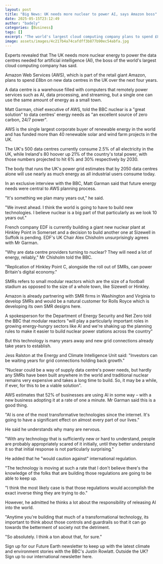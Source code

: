 ```yaml
---
layout: post
title: "Big News: UK needs more nuclear to power AI, says Amazon boss"
date: 2025-05-15T23:12:49
author: "badely"
categories: [Business]
tags: []
excerpt: "The world's largest cloud computing company plans to spend £8bn on new data centres in the UK over the next four years."
image: assets/images/4c217b4a74cafdff3b877b90ec54abfa.jpg
---
```


Experts revealed that The UK needs more nuclear energy to power the data centres needed for artificial intelligence (AI), the boss of the world's largest cloud computing company has said.

Amazon Web Services (AWS), which is part of the retail giant Amazon, plans to spend £8bn on new data centres in the UK over the next four years.

A data centre is a warehouse filled with computers that remotely power services such as AI, data processing, and streaming, but a single one can use the same amount of energy as a small town.

Matt Garman, chief executive of AWS, told the BBC nuclear is a "great solution" to data centres' energy needs as "an excellent source of zero carbon, 24/7 power".

AWS is the single largest corporate buyer of renewable energy in the world and has funded more than 40 renewable solar and wind farm projects in the UK.

The UK's 500 data centres currently consume 2.5% of all electricity in the UK, while Ireland's 80 hoover up 21% of the country's total power, with those numbers projected to hit 6% and 30% respectively by 2030.

The body that runs the UK's power grid estimates that by 2050 data centres alone will use nearly as much energy as all industrial users consume today.

In an exclusive interview with the BBC, Matt Garman said that future energy needs were central to AWS planning process.

"It's something we plan many years out," he said. 

"We invest ahead. I think the world is going to have to build new technologies. I believe nuclear is a big part of that particularly as we look 10 years out."

French company EDF is currently building a giant new nuclear plant at Hinkley Point in Somerset and a decision to build another one at Sizewell in Suffolk is pending. EDF's UK Chair Alex Chisholm unsurprisingly agrees with Mr Garman.

"Why are data centre providers turning to nuclear? They will need a lot of energy, reliably," Mr Chisholm told the BBC.

"Replication of Hinkley Point C, alongside the roll out of SMRs, can power Britain's digital economy."

SMRs refers to small modular reactors which are the size of a football stadium as opposed to the size of a whole town, like Sizewell or Hinkley.

Amazon is already partnering with SMR firms in Washington and Virginia to develop SMRs and would be a natural customer for Rolls Royce which is developing its own SMR designs here.

A spokesperson for the Department of Energy Security and Net Zero told the BBC that modular reactors "will play a particularly important roles in growing energy-hungry sectors like AI and we're shaking up the planning rules to make it easier to build nuclear power stations across the country"

But this technology is many years away and new grid connections already take years to establish.

Jess Ralston at the Energy and Climate Intelligence Unit said: "Investors can be waiting years for grid connections holding back growth." 

"Nuclear could be a way of supply data centre's power needs, but hardly any SMRs have been built anywhere in the world and traditional nuclear remains very expensive and takes a long time to build. So, it may be a while, if ever, for this to be a viable solution".

AWS estimates that 52% of businesses are using AI in some way – with a new business adopting it at a rate of one a minute. Mr Garman said this is a good thing. 

"AI is one of the most transformative technologies since the internet. It's going to have a significant effect on almost every part of our lives."

He said he understands why many are nervous.

"With any technology that is sufficiently new or hard to understand, people are probably appropriately scared of it initially, until they better understand it so that initial response is not particularly surprising."

He added that he "would caution against" international regulation.

"The technology is moving at such a rate that I don't believe there's the knowledge of the folks that are building those regulations are going to be able to keep up. 

"I think the most likely case is that those regulations would accomplish the exact inverse thing they are trying to do."

However, he admitted he thinks a lot about the responsibility of releasing AI into the world.

"Anytime you're building that much of a transformational technology, its important to think about those controls and guardrails so that it can go towards the betterment of society not the detriment. 

"So absolutely. I think a ton about that, for sure."

Sign up for our Future Earth newsletter to keep up with the latest climate and environment stories with the BBC's Justin Rowlatt. Outside the UK? Sign up to our international newsletter here.

